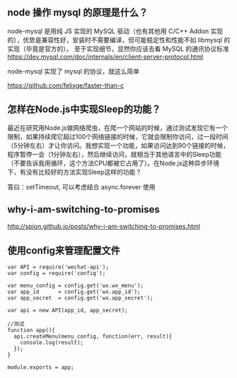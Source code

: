 ## node 操作 mysql 的原理是什么？ 

node-mysql 是用纯 JS 实现的 MySQL 驱动（也有其他用 C/C++ Addon 实现的），优势是兼容性好，安装时不需要编译，但可能稳定性和性能不如 libmysql 的实现（毕竟是官方的）。
至于实现细节，显然你应该去看 MySQL 的通讯协议标准 https://dev.mysql.com/doc/internals/en/client-server-protocol.html

   
node-mysql 实现了 mysql 的协议，就这么简单

https://github.com/felixge/faster-than-c


## 怎样在Node.js中实现Sleep的功能？

最近在研究用Node.js做网络爬虫，在爬一个网站的时候，通过测试发现它有一个限制，如果持续爬它超过100个网络链接的时候，它就会限制你访问，过一段时间（5分钟左右）才让你访问。我想实现一个功能，如果访问达到90个链接的时候，程序暂停一会（1分钟左右），然后继续访问，就相当于其他语言中的Sleep功能（不要告诉我用循环，这个方法CPU都被它占用了）。在Node.js这种异步环境下，有没有比较好的方法实现Sleep这样的功能？


答曰：setTimeout, 可以考虑结合 async.forever 使用


## why-i-am-switching-to-promises

http://spion.github.io/posts/why-i-am-switching-to-promises.html


## 使用config来管理配置文件

```
var API = require('wechat-api');
var config = require('config');

var menu_config = config.get('wx.wx_menu');
var app_id      = config.get('wx.app_id');
var app_secret  = config.get('wx.app_secret');

var api = new API(app_id, app_secret);

//测试
function app(){
  api.createMenu(menu_config, function(err, result){
    console.log(result);
  });
}

module.exports = app;
```

